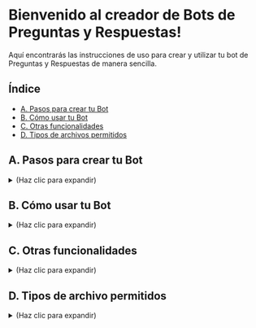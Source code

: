 # Bienvenido al creador de Bots de Preguntas y Respuestas!

Aquí encontrarás las instrucciones de uso para crear y utilizar tu bot de Preguntas y Respuestas de manera sencilla.

## Índice
* [A. Pasos para crear tu Bot](#pasos_crear_bot)
* [B. Cómo usar tu Bot](#uso_bot)
* [C. Otras funcionalidades](#otros)
* [D. Tipos de archivos permitidos](#tipos_archivo)


<a name="pasos_crear_bot"></a>
## A. Pasos para crear tu Bot
<details> 
<summary> (Haz clic para expandir) </summary>
<br /> 
	
1. **Crea una colección de documentos** vacía.
	1. En el menú de la izquierda, haz clic en "Nueva colección".
 	2. Introduce los datos requeridos.
<img width="391" alt="tutorial_1" src="tutorial_1.png">


2. **Sube tus documentos**. [Consulta los tipos de archivo válidos aquí](#tipos_archivo)
	1. Selecciona la colección que creaste en el menú de la izquierda
 	2. Ve a la pestaña **Colección**
	3. Arrastra y suelta tus archivos en el área designada.
	3. Haz click en "Subir documentos".
	4. **Tip:** Verifica que el número de archivos cargados en la parte superior de la página se ha actualizado.
<img width="411" alt="tutorial_2" src="tutorial_2.png">


3. **Actualiza tu colección para incluir los nuevos documentos**.
	1. Selecciona tu colección en el menú de la izquierda
 	2. Ve a la pestaña "Colección"
	3. Haz clic en el botón "Recalcular colección".
 	4. **Tip:** Verás que en la parte superior de la página aparece que la colección acaba de recalcularse
<img width="397" alt="tutorial_3" src="tutorial_3.png">


¡Listo! Tu colección está lista para [usarse](#uso_bot).

</details>


<a name="uso_bot"></a>
## B. Cómo usar tu Bot
<details> 
<summary> (Haz clic para expandir)</summary>
<br /> 
	
1. **Asegúrate de tener seleccionada la colección adecuada.**
   - Verifica que la casilla junto a tu colección esté marcada.

2. **Busca información o haz preguntas en la pestaña "Uso".**
   - Ve a la pestaña **Uso**.
   - Aquí puedes buscar fragmentos de texto relevantes o hacer preguntas que el bot responderá basándose en los documentos de tu colección. También tienes el comando para hacer lo mismo desde tu terminal.
<img width="394" alt="tutorial_uso" src="tutorial_uso.png">


</details>


<a name="otros"></a>
## C. Otras funcionalidades
<details>
<summary>(Haz clic para expandir)</summary>
<br /> 

Tienes a tu disposición otras funcionalidades muy útiles:

### 1. Edición de documentos dentro de una colección
- Puedes añadir, eliminar o actualizar documentos en cualquier momento.
- Recuerda siempre actualizar la colección después de hacer cambios.

### 2. Configuraciones avanzadas
- Accede a la pestaña **Configuración** para personalizar el comportamiento del bot según tus necesidades específicas.

### 3. Evalúa tu Bot
En la pestaña **Evaluación** puedes estimar la calidad de tu bot. Para ello necesitas subir tú un conjunto de preguntas y respuestas correctas. Estas se compararán con las respuestas automáticas de tu bot para determinar la calidad, así que es muy importante que las respuestas sean válidas.

**Tip:** El formato del archivo de preguntas y respuestas es el siguiente:
   
- Cada par pregunta-respuesta debe estar separado por una línea en blanco
- Cada pregunta debe ir predecida de `Q: `
- Cada respuesta debe ir predecida de `A: `
- Puedes añadir varias respuestas posibles a una pregunta

```
    Q: What is the capital of spain?
    A: Madrid

    Q: 1+1?
    A: 2
    A: It's 2
    A: Two
```  

Estamos trabajando para que en el futuro no tengas que crear tú la serie de preguntas y respuestas correctas.

### 4. Comprueba que todos los servicios están activos
- Vete a la pestaña **Sistemas**. Los servicios que estén en verde están activos


</details>




<a name="tipos_archivo"></a>
## D. Tipos de archivo permitidos
<details>
<summary> (Haz clic para expandir)</summary>
<br /> 

Tipos de archivo que puedes subir en la pestaña **Colección**:
* Word (.docx)
* Archivos de texto (.txt)
* PDF (.pdf)
* CSV (.csv)
* Markdown (.md)
* Audio (.wav y .mp3)

**Tip:** Asegúrate de que tus archivos estén en uno de estos formatos antes de subirlos para evitar errores.

</details>
